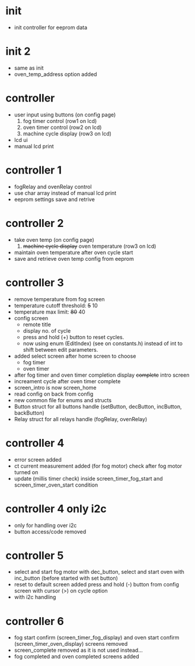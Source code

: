 # init
- init controller for eeprom data
# init 2
- same as init 
- oven_temp_address option added

# controller
- user input using buttons (on config page)
    1. fog timer control (row1 on lcd)
    2. oven timer control (row2 on lcd)
    3. machine cycle display (row3 on lcd)
- lcd ui
- manual lcd print

# controller 1
- fogRelay and ovenRelay control
- use char array instead of manual lcd print
- eeprom settings save and retrive

# controller 2
- take oven temp (on config page) 
    1. ~~machine cycle display~~ oven temperature (row3 on lcd) 
- maintain oven temperature after oven cycle start
- save and retrieve oven temp config from eeprom

# controller 3
- remove temperature from fog screen
- temperature cutoff threshold: ~~5~~ 10
- temperature max limit: ~~80~~ 40
- config screen
    - remote title
    - display no. of cycle
    - press and hold (+) button to reset cycles.
    - now using enum (EditIndex) (see on constants.h) instead of int to shift between edit parameters.
- added select screen after home screen to choose
    - fog timer
    - oven timer
- after fog timer and oven timer completion display ~~complete~~ intro screen
- increament cycle after oven timer complete
- screen_intro is now screen_home
- read config on back from config
- new common file for enums and structs
- Button struct for all buttons handle (setButton, decButton, incButton, backButton)
- Relay struct for all relays handle (fogRelay, ovenRelay)

# controller 4
- error screen added
- ct current measurement added (for fog motor) check after fog motor turned on
- update (millis timer check) inside screen_timer_fog_start and screen_timer_oven_start condition

# controller 4 only i2c
- only for handling over i2c
- button access/code removed

# controller 5
- select and start fog motor with dec_button, select and start oven with inc_button (before started with set button)
- reset to default screen added press and hold (-) button from config screen with cursor (>) on cycle option 
- with i2c handling

# controller 6
- fog start confirm (screen_timer_fog_display) and oven start confirm (screen_timer_oven_display) screens removed
- screen_complete removed as it is not used instead...
- fog completed and oven completed screens added